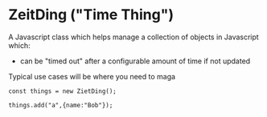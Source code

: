 # ZeitDing ("Time Thing")
A Javascript class which helps manage a collection of objects in Javascript which:
* can be "timed out" after a configurable amount of time if not updated

Typical use cases will be where you need to maga

```
const things = new ZietDing();

things.add("a",{name:"Bob"});
```
